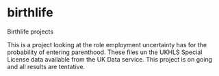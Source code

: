 # birthlife
Birthlife projects

This is a project looking at the role employment uncertainty has for the probability of entering parenthood. These files un the UKHLS Special License data available from the UK Data service. This project is on going and all results are tentative.
